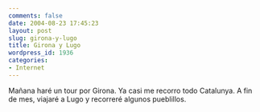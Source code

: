 ```yaml
---
comments: false
date: 2004-08-23 17:45:23
layout: post
slug: girona-y-lugo
title: Girona y Lugo
wordpress_id: 1936
categories:
- Internet
---
```


Mañana haré un tour por Girona. Ya casi me recorro todo Catalunya. A fin de mes, viajaré a Lugo y recorreré algunos pueblillos.




 
